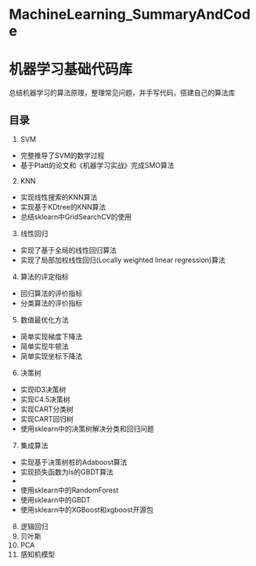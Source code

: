 # MachineLearning_SummaryAndCode

# 机器学习基础代码库
总结机器学习的算法原理，整理常见问题，并手写代码，搭建自己的算法库

## 目录
1. SVM
* 完整推导了SVM的数学过程
* 基于Platt的论文和《机器学习实战》完成SMO算法

2. KNN
* 实现线性搜索的KNN算法
* 实现基于KDtree的KNN算法
* 总结sklearn中GridSearchCV的使用

3. 线性回归
* 实现了基于全局的线性回归算法
* 实现了局部加权线性回归(Locally weighted linear regression)算法

4. 算法的评定指标
* 回归算法的评价指标
* 分类算法的评价指标

5. 数值最优化方法
* 简单实现梯度下降法
* 简单实现牛顿法
* 简单实现坐标下降法

6. 决策树
* 实现ID3决策树
* 实现C4.5决策树
* 实现CART分类树
* 实现CART回归树
* 使用sklearn中的决策树解决分类和回归问题

7. 集成算法  
* 实现基于决策树桩的Adaboost算法  
* 实现损失函数为ls的GBDT算法  
* 
* 使用sklearn中的RandomForest  
* 使用sklearn中的GBDT  
* 使用sklearn中的XGBoost和xgboost开源包  

8. 逻辑回归
9. 贝叶斯
10. PCA
11. 感知机模型
